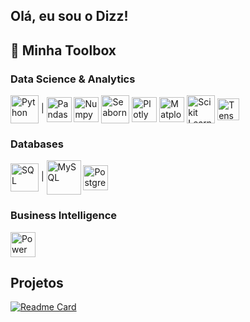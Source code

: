 ## Olá, eu sou o Dizz!

<!--
**DuarteDizz/DuarteDizz** is a ✨ _special_ ✨ repository because its `README.md` (this file) appears on your GitHub profile.

Here are some ideas to get you started:

- 🔭 I’m currently working on ...
- 🌱 I’m currently learning ...
- 👯 I’m looking to collaborate on ...
- 🤔 I’m looking for help with ...
- 💬 Ask me about ...
- 📫 How to reach me: ...
- 😄 Pronouns: ...
- ⚡ Fun fact: ...
-->

## 🧰 Minha Toolbox
### Data Science & Analytics

<div style="display: inline_block">
  <img title="Python" align="center" height="45" width="45" src="https://cdn.jsdelivr.net/gh/devicons/devicon@latest/icons/python/python-original.svg" /> |
  <img title="Pandas" align="center" height="40" width="40" src="https://cdn.jsdelivr.net/gh/devicons/devicon@latest/icons/pandas/pandas-original.svg" />
  <img title="Numpy" align="center" height="40" width="40" src="https://cdn.jsdelivr.net/gh/devicons/devicon@latest/icons/numpy/numpy-original.svg" />
  <img title="Seaborn" align="center" height="45" width="45" src="https://seaborn.pydata.org/_images/logo-mark-lightbg.svg" />
  <img title="Plotly" align="center" height="40" width="40" src="https://cdn.jsdelivr.net/gh/devicons/devicon@latest/icons/plotly/plotly-original.svg" />
  <img title="Matplotlib" align="center" height="40" width="40" src="https://cdn.jsdelivr.net/gh/devicons/devicon@latest/icons/matplotlib/matplotlib-original.svg" />
  <img title="Scikit Learn" align="center" height="45" width="45" src="https://cdn.jsdelivr.net/gh/devicons/devicon@latest/icons/scikitlearn/scikitlearn-original.svg" />
  <img title="Tensorflow" align="center" height="35" width="35" src="https://www.vectorlogo.zone/logos/tensorflow/tensorflow-icon.svg" />
</div>

### Databases

<div style="display: inline_block">
  <img title="SQL" align="center" height="45" width="45" src="https://cdn.jsdelivr.net/gh/devicons/devicon@latest/icons/azuresqldatabase/azuresqldatabase-original.svg" /> | 
  <img title="MySQL" align="center" height="55" width="55" src="https://cdn.jsdelivr.net/gh/devicons/devicon@latest/icons/mysql/mysql-original-wordmark.svg" />
  <img title="PostgreSQL" align="center" height="40" width="40" src="https://cdn.jsdelivr.net/gh/devicons/devicon@latest/icons/postgresql/postgresql-original.svg" />
</div>

### Business Intelligence

<div style="display: inline_block">
  <img title="Power BI" align="center" height="40" width="40" src="https://upload.wikimedia.org/wikipedia/commons/c/cf/New_Power_BI_Logo.svg" />
</div>

<!-- Projects Div -->
## Projetos
[![Readme Card](https://github-readme-stats.vercel.app/api/pin/?username=DuarteDizz&repo=Portfolio&theme=yeblu)](https://github.com/DuarteDizz/Portfolio)




